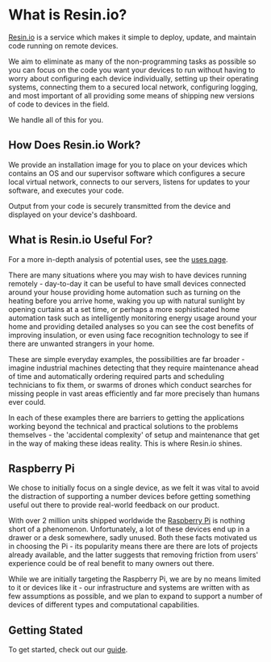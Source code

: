 
# What is Resin.io?

[Resin.io][resin] is a service which makes it simple to deploy, update, and maintain code running on remote devices.

We aim to eliminate as many of the non-programming tasks as possible so you can
focus on the code you want your devices to run without having to worry about configuring each device individually, setting up their operating systems, connecting them to a secured local network, configuring logging, and most important of all providing some means of shipping new versions of code to devices in the field.

We handle all of this for you.

## How Does Resin.io Work?

We provide an installation image for you to place on your devices which contains an OS and our supervisor software which configures a secure local virtual network, connects to our servers, listens for updates to your software, and executes your code.

Output from your code is securely transmitted from the device and displayed on your device's dashboard.

## What is Resin.io Useful For?

For a more in-depth analysis of potential uses, see the [uses page](/pages/uses.md).

There are many situations where you may wish to have devices running remotely - day-to-day it can be useful to have small devices connected around your house providing home automation such as turning on the heating before you arrive home, waking you up with natural sunlight by opening curtains at a set time, or perhaps a more sophisticated home automation task such as intelligently monitoring energy usage around your home and providing detailed analyses so you can see the cost benefits of improving insulation, or even using face recognition technology to see if there are unwanted strangers in your home.

These are simple everyday examples, the possibilities are far broader - imagine industrial machines detecting that they require maintenance ahead of time and automatically ordering required parts and scheduling technicians to fix them, or swarms of drones which conduct searches for missing people in vast areas efficiently and far more precisely than humans ever could.

In each of these examples there are barriers to getting the applications working beyond the technical and practical solutions to the problems themselves - the 'accidental complexity' of setup and maintenance that get in the way of making these ideas reality. This is where Resin.io shines.

## Raspberry Pi

We chose to initially focus on a single device, as we felt it was vital to avoid the distraction of supporting a number devices before getting something useful out there to provide real-world feedback on our product.

With over 2 million units shipped worldwide the [Raspberry Pi][rpi] is nothing short of a phenomenon. Unfortunately, a lot of these devices end up in a drawer or a desk somewhere, sadly unused. Both these facts motivated us in choosing the Pi - its popularity means there are there are lots of projects already available, and the latter suggests that removing friction from users' experience could be of real benefit to many owners out there.

While we are initially targeting the Raspberry Pi, we are by no means limited to it or devices like it - our infrastructure and systems are written with as few assumptions as possible, and we plan to expand to support a number of devices of different types and computational capabilities.

## Getting Stated

To get started, check out our [guide][gettingStarted].

[resin]:http://resin.io
[rpi]:http://www.raspberrypi.org/

[gettingStarted]:/pages/gettingStarted.md
